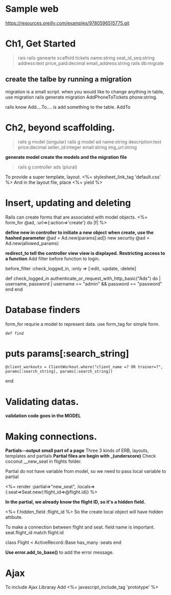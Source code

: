 # Sample web
https://resources.oreilly.com/examples/9780596515775.git

# Ch1, Get Started

> rais <appname>
> rails genearte scaffold tickets name:string seat_id_seq:string address:text price_paid:decimal email_address:string
> rails db:migrate

## create the talbe by running a migration
migration is a small script.
when you would like to change anything in table, use migration
rails generate migration AddPhoneToTickets phone:string.

rails know Add....To.... is add something to the table.
Add<column>To<Table>

# Ch2, beyond scaffolding.
> rails g model (singular)
> rails g model ad name:string description:text price:decimal seller_id:integer email:string img_url:string

**generate model create the models and the migration file**
> rails g controller ads (plural)

To provide a super template, layout.
<%= stylesheet_link_tag 'default.css' %>
And in the layout file, place
<%= yield %>

# Insert, updating and deleting
Rails can create forms that are associated with model objects.
<%= form_for @ad, :url=>{:action=>'create'} do |f| %>

**define new in controller to initiate a new object**
**when create, use the hashed parameter**
@ad = Ad.new(params[:ad])
new securtiy 
@ad = Ad.new(allowed_params)

**redirect_to tell the controller view view is displayed.**
**Restricting access to a function**
Add filter before function to login.

before_filter :check_logged_in, :only => [:edit, :update, :delete]


  def check_logged_in
    authenticate_or_request_with_http_basic("Ads") do | username, password |
      username == "admin" && password == "password"
    end
  end

  # Database finders
  form_for requrie a model to represent data.
  use form_tag for simple form.

    def find
#    puts params[:search_string]
    @client_workouts = ClientWorkout.where("client_name =? OR trainer=?", params[:search_string], params[:search_string])
  end

# Validating datas.
**validation code goes in the MODEL**

# Making connections.
**Partials--output small part of a page**
Three 3 kinds of ERB, layouts, templates and partials
**Partial files are begin with _(underscore)**
Check coconut __new_seat in flights folder.

Partial do not have variable from model, so we need to pass local variable to partial

<%= render :partial=>"new_seat", :locals=>{:seat=>Seat.new(:flight_id=>@flight.id)} %>

**In the partial, we already know the flight ID, so it's a hidden field.**

<%= f.hidden_field :flight_id %>
So the create local object will have hidden attibute.

To make a connection between flight and seat.
field name is important.
seat.flight_id match flight.id

class Flight < ActiveRecord::Base
  has_many :seats
end

**Use error.add_to_base()** to add the error message.

# Ajax
To include Ajax Libraray
Add
  <%= javascript_include_tag 'prototype' %>







